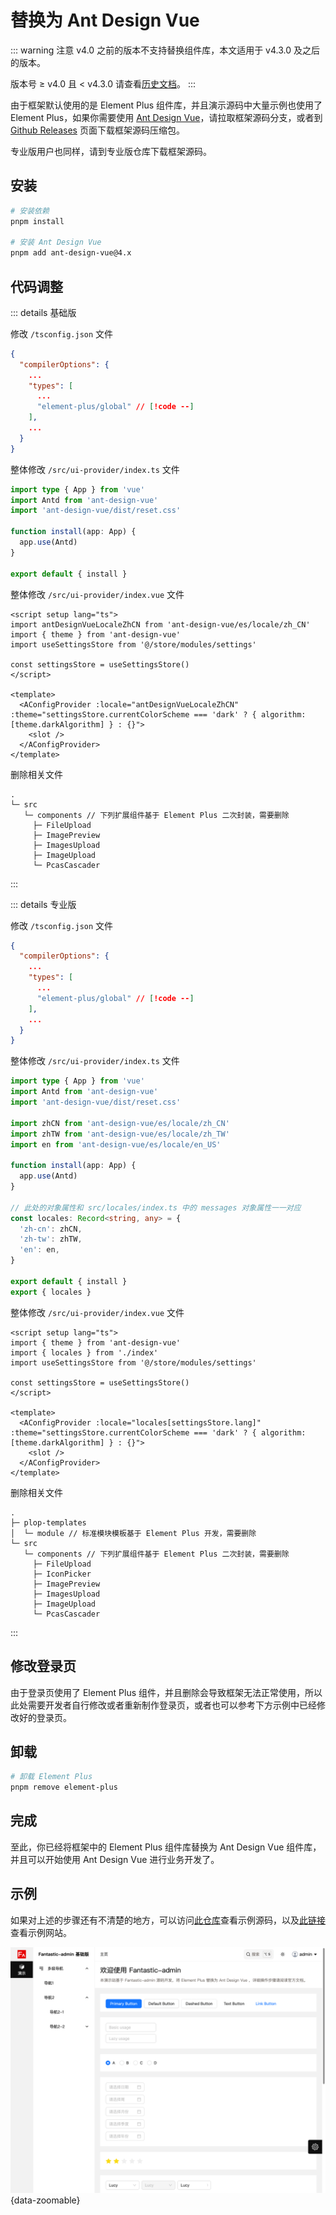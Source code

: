 # 替换为 Ant Design Vue

::: warning 注意
v4.0 之前的版本不支持替换组件库，本文适用于 v4.3.0 及之后的版本。

版本号 ≥ v4.0 且 < v4.3.0 请查看[历史文档](https://github.com/fantastic-admin/fantastic-admin.hurui.me/blob/01be97f74f8ae7b14ccdec108941b5fd5b58bd28/guide/replace-to-antd.md)。
:::

由于框架默认使用的是 Element Plus 组件库，并且演示源码中大量示例也使用了 Element Plus，如果你需要使用 [Ant Design Vue](https://www.antdv.com/docs/vue/introduce-cn)，请拉取框架源码分支，或者到 [Github Releases](https://github.com/fantastic-admin/basic/releases) 页面下载框架源码压缩包。

专业版用户也同样，请到专业版仓库下载框架源码。

## 安装

```sh
# 安装依赖
pnpm install

# 安装 Ant Design Vue
pnpm add ant-design-vue@4.x
```

## 代码调整

::: details 基础版

修改 `/tsconfig.json` 文件

```json
{
  "compilerOptions": {
    ...
    "types": [
      ...
      "element-plus/global" // [!code --]
    ],
    ...
  }
}
```

整体修改 `/src/ui-provider/index.ts` 文件

```ts
import type { App } from 'vue'
import Antd from 'ant-design-vue'
import 'ant-design-vue/dist/reset.css'

function install(app: App) {
  app.use(Antd)
}

export default { install }
```

整体修改 `/src/ui-provider/index.vue` 文件

```vue
<script setup lang="ts">
import antDesignVueLocaleZhCN from 'ant-design-vue/es/locale/zh_CN'
import { theme } from 'ant-design-vue'
import useSettingsStore from '@/store/modules/settings'

const settingsStore = useSettingsStore()
</script>

<template>
  <AConfigProvider :locale="antDesignVueLocaleZhCN" :theme="settingsStore.currentColorScheme === 'dark' ? { algorithm: [theme.darkAlgorithm] } : {}">
    <slot />
  </AConfigProvider>
</template>
```

删除相关文件

```
.
└─ src
   └─ components // 下列扩展组件基于 Element Plus 二次封装，需要删除
     ├─ FileUpload
     ├─ ImagePreview
     ├─ ImagesUpload
     ├─ ImageUpload
     └─ PcasCascader
```

:::

::: details 专业版

修改 `/tsconfig.json` 文件

```json
{
  "compilerOptions": {
    ...
    "types": [
      ...
      "element-plus/global" // [!code --]
    ],
    ...
  }
}
```

整体修改 `/src/ui-provider/index.ts` 文件

```ts
import type { App } from 'vue'
import Antd from 'ant-design-vue'
import 'ant-design-vue/dist/reset.css'

import zhCN from 'ant-design-vue/es/locale/zh_CN'
import zhTW from 'ant-design-vue/es/locale/zh_TW'
import en from 'ant-design-vue/es/locale/en_US'

function install(app: App) {
  app.use(Antd)
}

// 此处的对象属性和 src/locales/index.ts 中的 messages 对象属性一一对应
const locales: Record<string, any> = {
  'zh-cn': zhCN,
  'zh-tw': zhTW,
  'en': en,
}

export default { install }
export { locales }
```

整体修改 `/src/ui-provider/index.vue` 文件

```vue
<script setup lang="ts">
import { theme } from 'ant-design-vue'
import { locales } from './index'
import useSettingsStore from '@/store/modules/settings'

const settingsStore = useSettingsStore()
</script>

<template>
  <AConfigProvider :locale="locales[settingsStore.lang]" :theme="settingsStore.currentColorScheme === 'dark' ? { algorithm: [theme.darkAlgorithm] } : {}">
    <slot />
  </AConfigProvider>
</template>
```

删除相关文件

```
.
├─ plop-templates
│  └─ module // 标准模块模板基于 Element Plus 开发，需要删除
└─ src
   └─ components // 下列扩展组件基于 Element Plus 二次封装，需要删除
     ├─ FileUpload
     ├─ IconPicker
     ├─ ImagePreview
     ├─ ImagesUpload
     ├─ ImageUpload
     └─ PcasCascader
```

:::

## 修改登录页

由于登录页使用了 Element Plus 组件，并且删除会导致框架无法正常使用，所以此处需要开发者自行修改或者重新制作登录页，或者也可以参考下方示例中已经修改好的登录页。

## 卸载

```sh
# 卸载 Element Plus
pnpm remove element-plus
```

## 完成

至此，你已经将框架中的 Element Plus 组件库替换为 Ant Design Vue 组件库，并且可以开始使用 Ant Design Vue 进行业务开发了。

## 示例

如果对上述的步骤还有不清楚的地方，可以访问[此仓库](https://github.com/fantastic-admin/antd-example)查看示例源码，以及[此链接](https://fantastic-admin.hurui.me/antd-example/)查看示例网站。

![](/ui-antd.png){data-zoomable}
